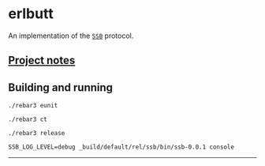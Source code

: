 erlbutt
======

An implementation of the [`SSB`][1] protocol.

## [Project notes][2]

## Building and running

```
./rebar3 eunit

./rebar3 ct

./rebar3 release

SSB_LOG_LEVEL=debug _build/default/rel/ssb/bin/ssb-0.0.1 console
```

----
[1]: https://ssbc.github.io/scuttlebutt-protocol-guide/
[2]: https://github.com/cmoid/erlbutt/blob/main/doc/project.md
